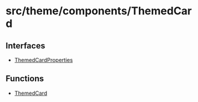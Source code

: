 # src/theme/components/ThemedCard

## Interfaces

- [ThemedCardProperties](interfaces/ThemedCardProperties.md)

## Functions

- [ThemedCard](functions/ThemedCard.md)
